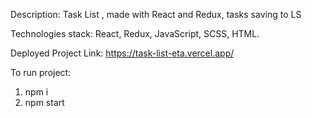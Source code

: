 Description: Task List ,  made with React and Redux, tasks saving to LS

Technologies stack: React,  Redux, JavaScript, SCSS, HTML.

Deployed Project Link: https://task-list-eta.vercel.app/

To run project: 
1. npm i
2. npm start
